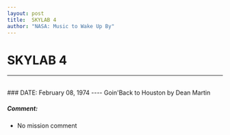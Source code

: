 ```yaml
---
layout: post
title:  SKYLAB 4
author: "NASA: Music to Wake Up By"
---
```


# SKYLAB 4
----
<br/>
### DATE: February 08, 1974
----
Goin'Back to Houston by Dean Martin

##### Comment:
* No mission comment
